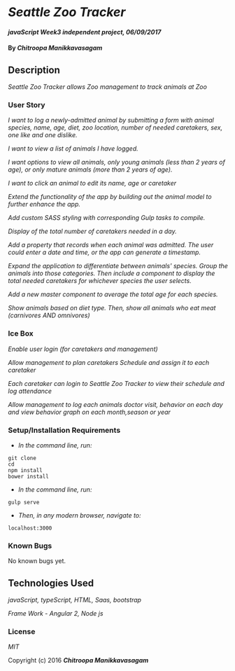 # _Seattle Zoo Tracker_

#### _javaScript Week3 independent project, 06/09/2017_

#### By _**Chitroopa Manikkavasagam**_

## Description

_Seattle Zoo Tracker allows Zoo management to track animals at Zoo_

### User Story

_I want to log a newly-admitted animal by submitting a form with animal species, name, age, diet, zoo location, number of needed caretakers, sex, one like and one dislike._

_I want to view a list of animals I have logged._

_I want options to view all animals, only young animals (less than 2 years of age), or only mature animals (more than 2 years of age)._

_I want to click an animal to edit its name, age or caretaker_

_Extend the functionality of the app by building out the animal model to further enhance the app._

_Add custom SASS styling with corresponding Gulp tasks to compile._

_Display of the total number of caretakers needed in a day._

_Add a property that records when each animal was admitted. The user could enter a date and time, or the app can generate a timestamp._

_Expand the application to differentiate between animals' species. Group the animals into those categories. Then include a component to display the total needed caretakers for whichever species the user selects._

_Add a new master component to average the total age for each species._

_Show animals based on diet type. Then, show all animals who eat meat (carnivores AND omnivores)_

### Ice Box

_Enable user login (for caretakers and management)_

_Allow management to plan caretakers Schedule and assign it to each caretaker_

_Each caretaker can login to Seattle Zoo Tracker to view their schedule and log attendance_

_Allow management to log each animals doctor visit, behavior on each day and view behavior graph on each month,season or year_

### Setup/Installation Requirements

* _In the command line, run:_
```
git clone
cd
npm install
bower install

```
* _In the command line, run:_
```
gulp serve
```
* _Then, in any modern browser, navigate to:_
```
localhost:3000
```

### Known Bugs

No known bugs yet.


## Technologies Used

_javaScript, typeScript, HTML, Saas, bootstrap_

_Frame Work - Angular 2, Node js_

### License

*MIT*

Copyright (c) 2016 **_Chitroopa Manikkavasagam_**
